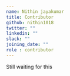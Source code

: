 ```yaml
---
name: Nithin jayakumar
title: Contributor
github: nithin1018
twitter: ""
linkedin: ""
slack: ""
joining_date: ""
role : contributor
---
```


Still waiting for this

